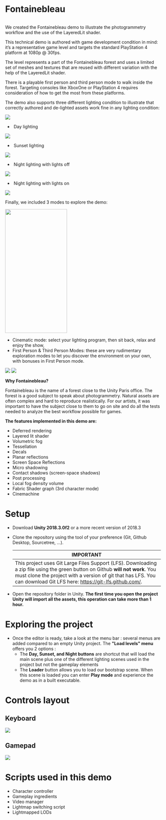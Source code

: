 # Fontainebleau

<img src = "https://forum.unity.com/proxy.php?image=https%3A%2F%2Fblogs.unity3d.com%2Fwp-content%2Fuploads%2F2018%2F03%2Fimage5-1280x720.png&hash=d4dd82baaada0823f75c693064c8c964" title = "Fontainebleau title screen" alt >

We created the Fontainebleau demo to illustrate the photogrammetry workflow and the use of the LayeredLit shader. 

This technical demo is authored with game development condition in mind: it’s a representative game level and targets the standard PlayStation 4 platform at 1080p @ 30fps. 

The level represents a part of the Fontainebleau forest and uses a limited set of meshes and textures that are reused with different variation with the help of the LayeredLit shader. 

There is a playable first person and third person mode to walk inside the forest. Targeting consoles like XboxOne or PlayStation 4 requires consideration of how to get the most from these platforms.

The demo also supports three different lighting condition to illustrate that correctly authored and de-lighted assets work fine in any lighting condition:

<img src = "https://github.com/Unity-Technologies/FontainebleauDemo/blob/master/Documentation/Images/0.PNG" >

- ​    Day lighting
<img src = "https://github.com/Unity-Technologies/FontainebleauDemo/blob/master/Documentation/Images/3.PNG" >

- ​    Sunset lighting
<img src = "https://github.com/Unity-Technologies/FontainebleauDemo/blob/master/Documentation/Images/5.PNG" >

- ​    Night lighting with lights off
<img src = "https://github.com/Unity-Technologies/FontainebleauDemo/blob/master/Documentation/Images/6.PNG" >

- ​    Night lighting with lights on
<img src = "https://github.com/Unity-Technologies/FontainebleauDemo/blob/master/Documentation/Images/7.PNG" >

Finally, we included 3 modes to explore the demo:

<img src = "https://github.com/Unity-Technologies/FontainebleauDemo/blob/master/Documentation/Images/1.PNG" title = "Fontainebleau menu screen" alt width="200" height="400" >

-   Cinematic mode: select your lighting program, then sit back, relax and enjoy the show,
-   First Person & Third Person Modes: these are very rudimentary exploration modes to let you discover the environment on your own, with bonuses in First Person mode.

<img src = "https://github.com/Unity-Technologies/FontainebleauDemo/blob/master/Documentation/Images/11.PNG" >
<img src = "https://github.com/Unity-Technologies/FontainebleauDemo/blob/master/Documentation/Images/4.PNG" >

**Why Fontainebleau?**

Fontainebleau is the name of a forest close to the Unity Paris office. The forest is a good subject to speak about photogrammetry. Natural assets are often complex and hard to reproduce realistically. For our artists, it was important to have the subject close to them to go on site and do all the tests needed to analyze the best workflow possible for games.

**The features implemented in this demo are:**

- Deferred rendering
- Layered lit shader
- Volumetric fog
- Tessellation
- Decals
- Planar reflections
- Screen Space Reflections
- Micro shadowing
- Contact shadows (screen-space shadows)
- Post processing
- Local fog density volume
- Fabric Shader graph (3rd character mode)
- Cinemachine

# Setup

- Download **Unity 2018.3.0f2** or a more recent version of 2018.3

- Clone the repository using the tool of your preference (Git, Github Desktop, Sourcetree, ...). 

  | IMPORTANT                                                    |
  | ------------------------------------------------------------ |
  | This project uses Git Large Files Support (LFS). Downloading a zip file using the green button on Github **will not work**. You must clone the project with a version of git that has LFS. You can download Git LFS here: <https://git-lfs.github.com/>. |

- Open the repository folder in Unity. **The first time you open the project Unity will import all the assets, this operation can take more than 1 hour.**

# Exploring the project

- Once the editor is ready, take a look at the menu bar : several menus are added compared to an empty Unity project. The **"Load levels" menu** offers you 2 options :
  - The **Day, Sunset, and Night buttons** are shortcut that will load the main scene plus one of the different lighting scenes used in the project but not the gameplay elements
  - The **Loader** button allows you to load our bootstrap scene. When this scene is loaded you can enter **Play mode** and experience the demo as in a built executable.

# Controls layout

## Keyboard

<img src = "https://github.com/Unity-Technologies/FontainebleauDemo/blob/master/Documentation/Images/8.PNG" >

## Gamepad

<img src = "https://github.com/Unity-Technologies/FontainebleauDemo/blob/master/Documentation/Images/9.PNG" >

# Scripts used in this demo
  
- Character controller
- Gameplay ingredients
- Video manager
- Lightmap switching script
- Lightmapped LODs
